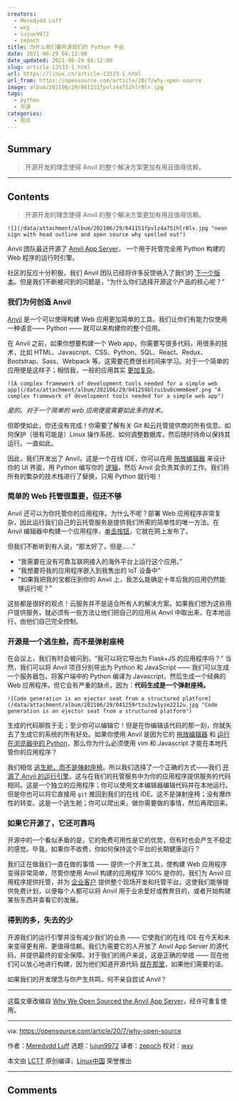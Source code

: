 ```yaml
---
creators:
  - Meredydd Luff
  - wxy
  - lujun9972
  - zepoch
title: 为什么我们要开源我们的 Python 平台
date: 2021-06-29 04:12:00
date_updated: 2021-06-29 04:12:00
slug: article-13533-1.html
url: https://linux.cn/article-13533-1.html
url_from: https://opensource.com/article/20/7/why-open-source
image: album/202106/29/041151fpvlz4a75ihlr0lv.jpg
tags:
  - python
  - 开源
categories:
  - 观点
---
```


## Summary

> 开源开发的理念使得 Anvil 的整个解决方案更加有用且值得信赖。

***

<!-- more -->

## Contents

> 
> 开源开发的理念使得 Anvil 的整个解决方案更加有用且值得信赖。
> 
> 
> 

`![](/data/attachment/album/202106/29/041151fpvlz4a75ihlr0lv.jpg "neon sign with head outline and open source why spelled out")`

Anvil 团队最近开源了 [Anvil App Server](https://anvil.works/blog/open-source)， 一个用于托管完全用 Python 构建的 Web 程序的运行时引擎。

社区的反应十分积极，我们 Anvil 团队已经将许多反馈纳入了我们的 [下一个版本](https://github.com/anvil-works/anvil-runtime)。但是我们不断被问到的问题是，“为什么你们选择开源这个产品的核心呢？”

### 我们为何创造 Anvil

[Anvil](https://anvil.works/) 是一个可以使得构建 Web 应用更加简单的工具。我们让你们有能力仅使用一种语言—— Python —— 就可以来构建你的整个应用。

在 Anvil 之前，如果你想要构建一个 Web app，你需要写很多代码，用很多的技术，比如 HTML、Javascript、CSS、Python、SQL、React、Redux、Bootstrap、Sass、Webpack 等。这需要花费很长时间来学习。对于一个简单的应用便是这样子；相信我，一般的应用其实 [更加复杂](https://github.com/kamranahmedse/developer-roadmap#introduction)。

`![A complex framework of development tools needed for a simple web app](/data/attachment/album/202106/29/041259blruibu8cmmm6emf.png "A complex framework of development tools needed for a simple web app")`

*是的。对于一个简单的 web 应用便是需要如此多的技术。*

但即使如此，你还没有完成！你需要了解有关 Git 和云托管提供商的所有信息、如何保护（很有可能是）Linux 操作系统、如何调整数据库，然后随时待命以保持其运行。一直如此。

因此，我们开发出了 Anvil，这是一个在线 IDE，你可以在用 [拖放编辑器](https://anvil.works/docs/client/ui) 来设计你的 UI 界面，用 Python 编写你的 [逻辑](https://anvil.works/docs/client/python)，然后 Anvil 会负责其余的工作。我们将所有的繁杂的技术栈进行了替换，只用 Python 就行啦！

### 简单的 Web 托管很重要，但还不够

Anvil 还可以为你托管你的应用程序。为什么不呢？部署 Web 应用程序非常复杂，因此运行我们自己的云托管服务是提供我们所需的简单性的唯一方法。在 Anvil 编辑器中构建一个应用程序，[单击按钮](https://anvil.works/docs/deployment)，它就在网上发布了。

但我们不断听到有人说，“那太好了，但是……”

* “我需要在没有可靠互联网接入的海外平台上运行这个应用。”
* “我想要将我的应用程序嵌入到我售出的 IoT 设备中”
* "如果我把我的宝都压到你的 Anvil 上，我怎么能确定十年后我的应用仍然能够运行呢？”

这些都是很好的观点！云服务并不是适合所有人的解决方案。如果我们想为这些用户提供服务，就必须有一些方法让他们把自己的应用从 Anvil 中取出来，在本地运行，由他们自己完全控制。

### 开源是一个逃生舱，而不是弹射座椅

在会议上，我们有时会被问到，“我可以将它导出为 Flask+JS 的应用程序吗？” 当然，我们可以将 Anvil 项目分别导出为 Python 和 JavaScript —— 我们可以生成一个服务器包，将客户端中的 Python 编译为 Javascript，然后生成一个经典的 Web 应用程序。但它会有严重的缺点，因为：**代码生成是一个弹射座椅。**

`![Code generation is an ejector seat from a structured platform](/data/attachment/album/202106/29/041259rtzu3zw1yze2212u.jpg "Code generation is an ejector seat from a structured platform")`

生成的代码聊胜于无；至少你可以编辑它！但是在你编辑该代码的那一刻，你就失去了生成它的系统的所有好处。如果你使用 Anvil 是因为它的 [拖放编辑器](https://anvil.works/docs/editor) 和 [运行在浏览器中的 Python](https://anvil.works/docs/client)，那么你为什么必须使用 vim 和 Javascript 才能在本地托管你的应用程序？

我们相信 [逃生舱，而不是弹射座椅](https://anvil.works/blog/escape-hatches-and-ejector-seats)。所以我们选择了一个正确的方式——我们 [开源了 Anvil 的运行引擎](https://anvil.works/blog/open-source)，这与在我们的托管服务中为你的应用程序提供服务的代码相同。这是一个独立的应用程序；你可以使用文本编辑器编辑代码并在本地运行。但是你也可以将它直接用 `git` 推回到我们的在线 IDE。这不是弹射座椅；没有爆炸性的转变。这是一个逃生舱；你可以爬出来，做你需要做的事情，然后再爬回来。

### 如果它开源了，它还可靠吗

开源中的一个看似矛盾的是，它的免费可用性是它的优势，但有时也会产生不稳定的感觉。毕竟，如果你不收费，你如何保持这个平台的长期健康运行？

我们正在做我们一直在做的事情 —— 提供一个开发工具，使构建 Web 应用程序变得非常简单，尽管你使用 Anvil 构建的应用程序 100% 是你的。我们为 Anvil 应用程序提供托管，并为 [企业客户](https://anvil.works/docs/overview/enterprise) 提供整个现场开发和托管平台。这使我们能够提供免费计划，以便每个人都可以将 Anvil 用于业余爱好或教育目的，或者开始构建某些东西并查看它的发展。

### 得到的多，失去的少

开源我们的运行引擎并没有减少我们的业务 —— 它使我们的在线 IDE 在今天和未来变得更有用、更值得信赖。我们为需要它的人开放了 Anvil App Server 的源代码，并提供最终的安全保障。对于我们的用户来说，这是正确的举措 —— 现在他们可以放心地进行构建，因为他们知道开源代码 [就在那里](https://github.com/anvil-works/anvil-runtime)，如果他们需要的话。

如果我们的开发理念与你产生共鸣，何不亲自尝试 Anvil？

---

这篇文章改编自 [Why We Open Sourced the Anvil App Server](https://anvil.works/blog/why-open-source)，经许可重复使用。

---

via: <https://opensource.com/article/20/7/why-open-source>

作者：[Meredydd Luff](https://opensource.com/users/meredydd-luff) 选题：[lujun9972](https://github.com/lujun9972) 译者：[zepoch](https://github.com/zepoch) 校对：[wxy](https://github.com/wxy)

本文由 [LCTT](https://github.com/LCTT/TranslateProject) 原创编译，[Linux中国](https://linux.cn/) 荣誉推出

***

## Comments
